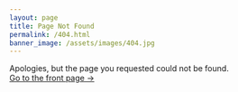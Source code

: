 ```yaml
---
layout: page
title: Page Not Found
permalink: /404.html
banner_image: /assets/images/404.jpg
---
```


Apologies, but the page you requested could not be found. <br />
<a class="error-link" href="{{ site.baseurl }}/">Go to the front page &rarr;</a>
